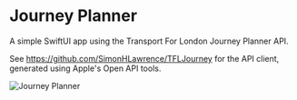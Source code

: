 # Journey Planner

A simple SwiftUI app using the Transport For London Journey Planner API.

See https://github.com/SimonHLawrence/TFLJourney for the API client, generated using Apple's Open API tools.

![Journey Planner](Images/JourneyPlanner.gif)
